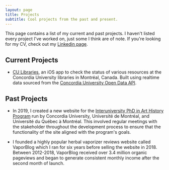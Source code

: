 ```yaml
---
layout: page
title: Projects
subtitle: Cool projects from the past and present.
---
```


This page contains a list of my current and past projects. I haven't listed every project I've worked on, just some I think are of note. If you're looking for my CV, check out my [Linkedin page](https://www.linkedin.com/in/markjamesm/).


## Current Projects

- [CU Libraries](https://github.com/markjamesm/CU-Libraries), an iOS app to check the status of various resources at the Concordia University libraries in Montréal, Canada. Built using realtime data sourced from the [Concordia University Open Data API](https://github.com/opendataConcordiaU/documentation).  


## Past Projects

- In 2019, I created a new website for the [Interuniversity PhD in Art History Program](http://docinterhar.org) run by Concordia University, Université de Montréal, and Université du Québec à Montréal. This involved regular meetings with the stakeholder throughout the development process to ensure that the functionality of the site aligned with the program's goals.  

- I founded a highly popular herbal vaporizer reviews website called VaporBlog which I ran for six years before selling the website in 2018. Between 2012-2018, VaporBlog received over 3.4 million organic pageviews and began to generate consistent monthly income after the second month of launch.
